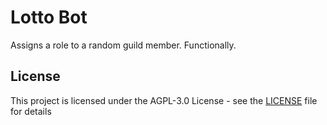 # Lotto Bot

Assigns a role to a random guild member. Functionally.

## License

This project is licensed under the AGPL-3.0 License - see the [LICENSE](LICENSE) file for details
